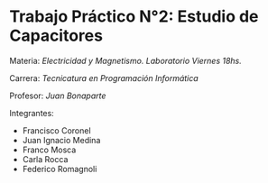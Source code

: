 # Trabajo Práctico N°2: Estudio de Capacitores

Materia: _Electricidad y Magnetismo. Laboratorio Viernes 18hs._

Carrera: _Tecnicatura en Programación Informática_

Profesor: _Juan Bonaparte_

Integrantes:
* Francisco Coronel
* Juan Ignacio Medina
* Franco Mosca
* Carla Rocca
* Federico Romagnoli
